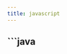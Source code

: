 ```yaml
---
title: javascript
---
```


## ```java
##
<head>
<script>
alert("hello")
</script>
<script src="src/js/abc.js"/>
</head>```
## ```
##
```clojure
  (println "Hello world!")
```
